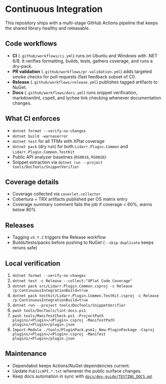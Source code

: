 # Continuous Integration

This repository ships with a multi-stage GitHub Actions pipeline that keeps the shared library healthy and releasable.

## Code workflows

- **CI** (`.github/workflows/ci.yml`) runs on Ubuntu and Windows with .NET 6/8. It verifies formatting, builds, tests, gathers coverage, and runs a dry-pack.
- **PR validation** (`.github/workflows/pr-validation.yml`) adds targeted smoke checks for pull requests (fast feedback subset of CI).
- **Release** (`.github/workflows/release.yml`) publishes tagged artifacts to NuGet.
- **Docs** (`.github/workflows/docs.yml`) runs snippet verification, markdownlint, cspell, and lychee link checking whenever documentation changes.

## What CI enforces

- `dotnet format --verify-no-changes`
- `dotnet build -warnaserror`
- `dotnet test` for all TFMs with XPlat coverage
- `dotnet pack` (dry run) for both `Lidarr.Plugin.Common` and `Lidarr.Plugin.Common.TestKit`
- Public API analyzer baselines (`RS0016`, `RS0026`)
- Snippet extraction via `dotnet run --project tools/DocTools/SnippetVerifier`

## Coverage details

- Coverage collected via `coverlet.collector`
- Cobertura + TRX artifacts published per OS matrix entry
- Coverage summary comment fails the job if coverage < 60%, warns below 80%

## Releases

- Tagging `vX.Y.Z` triggers the Release workflow
- Builds/tests/packs before pushing to NuGet (`--skip-duplicate` keeps reruns safe)

## Local verification

1. `dotnet format --verify-no-changes`
2. `dotnet test -c Release --collect:"XPlat Code Coverage"`
3. `dotnet pack src/Lidarr.Plugin.Common.csproj -c Release /p:ContinuousIntegrationBuild=true`
4. `dotnet pack testkit/Lidarr.Plugin.Common.TestKit.csproj -c Release /p:ContinuousIntegrationBuild=true`
5. `dotnet run --project tools/DocTools/SnippetVerifier`
6. `pwsh tools/DocTools/lint-docs.ps1`
7. `pwsh tools/ManifestCheck.ps1 -ProjectPath plugins/<Plugin>/<Plugin>.csproj -ManifestPath plugins/<Plugin>/plugin.json`
8. `Import-Module ./tools/PluginPack.psm1; New-PluginPackage -Csproj plugins/<Plugin>/<Plugin>.csproj -Manifest plugins/<Plugin>/plugin.json`

## Maintenance

- Dependabot keeps Actions/NuGet dependencies current.
- Update `PublicAPI.*.txt` whenever the public surface changes.
- Keep docs automation in sync with [`docs/dev-guide/TESTING_DOCS.md`](TESTING_DOCS.md).



